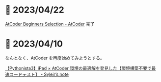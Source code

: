 # 📝 2023/04/22

[AtCoder Beginners Selection - AtCoder](https://atcoder.jp/contests/abs) 完了

# 📝 2023/04/10

なんとなく、AtCoder を再度始めてみようとする。

[【Pythonista3】iPad × AtCoder 環境の最適解を発見した【環境構築不要で最速コードテスト】 - Syleir’s note](https://syleir.hatenablog.com/entry/2021/12/16/000112)

